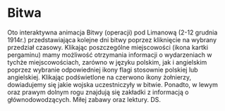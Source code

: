 # Bitwa

Oto interaktywna animacja Bitwy (operacji) pod Limanową (2-12 grudnia 1914r.) przedstawiająca kolejne dni bitwy poprzez kliknięcie na wybrany przedział czasowy. Klikając poszczególne miejscowości (ikona kartki pergaminu) mamy możliwość otrzymania informacji o wydarzeniach w tychże miejscowościach, zarówno w języku polskim, jak i angielskim poprzez wybranie odpowiedniej ikony flagi stosownie polskiej lub angielskiej.
Klikając podświetlone na czerwono ikony żołnierzy, dowiadujemy się jakie wojska uczestniczyły w bitwie. Ponadto, w lewym oraz prawym dolnym rogu znajdują się zakładki z informacją o głównodowodzących.
Miłej zabawy oraz lektury.
DS.
